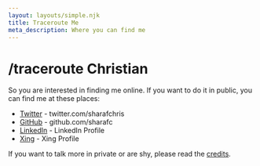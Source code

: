 ```yaml
---
layout: layouts/simple.njk
title: Traceroute Me
meta_description: Where you can find me
---
```


# /traceroute Christian

So you are interested in finding me online. If you want to do it in public, you can find me at these places:
* <a href="https://twitter.com/sharafchris" target="_blank">Twitter</a> - twitter.com/sharafchris
* <a href="https://github.com/sharafc" target="_blank">GitHub</a> - github.com/sharafc
* <a href="https://www.linkedin.com/in/christian-sharaf-7322a0146" target="_blank">LinkedIn</a> - LinkedIn Profile
* <a href="https://www.xing.com/profile/Christian_Sharaf/cv" target="_blank">Xing</a> - Xing Profile

If you want to talk more in private or are shy, please read the <a href="/credits">credits</a>.
